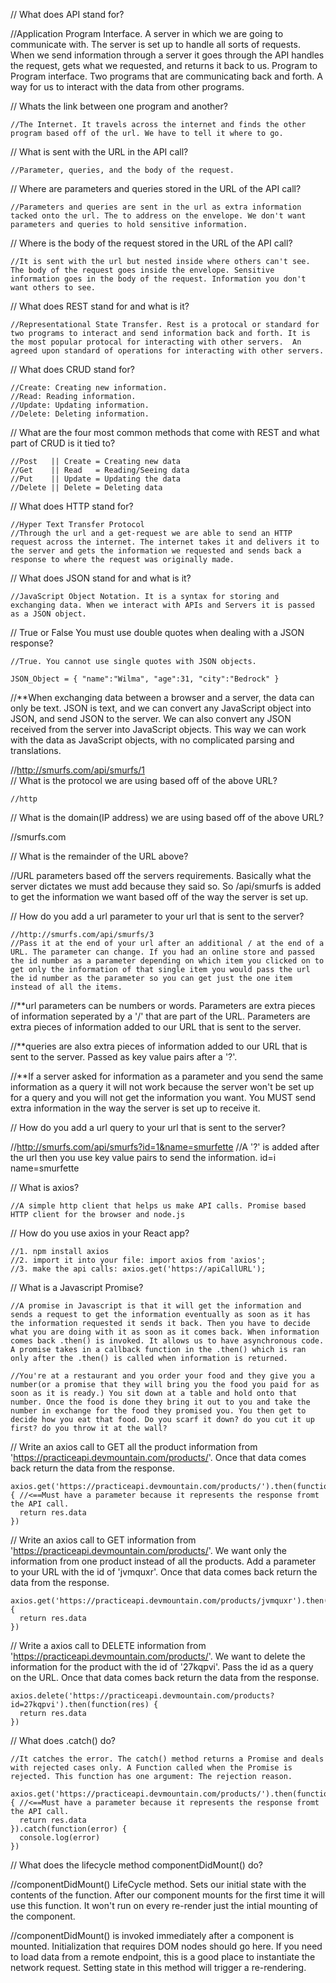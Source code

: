 // What does API stand for?
  
  //Application Program Interface.  A server in which we are going to communicate with. The server is set up to handle all sorts of requests. When we send information through a server it goes through the API handles the request, gets what we requested, and returns it back to us. Program to Program interface. Two programs that are communicating back and forth. A way for us to interact with the data from other programs. 
  
  
  
// Whats the link between one program and another?

    //The Internet. It travels across the internet and finds the other program based off of the url. We have to tell it where to go. 



// What is sent with the URL in the API call?

    //Parameter, queries, and the body of the request.
   
   
   
// Where are parameters and queries stored in the URL of the API call?

    //Parameters and queries are sent in the url as extra information tacked onto the url. The to address on the envelope. We don't want parameters and queries to hold sensitive information. 
    
    

// Where is the body of the request stored in the URL of the API call?

    //It is sent with the url but nested inside where others can't see. The body of the request goes inside the envelope. Sensitive information goes in the body of the request. Information you don't want others to see. 
    
    
    
// What does REST stand for and what is it?

    //Representational State Transfer. Rest is a protocal or standard for two programs to interact and send information back and forth. It is the most popular protocal for interacting with other servers.  An agreed upon standard of operations for interacting with other servers. 
    
    
    
// What does CRUD stand for?

    //Create: Creating new information.
    //Read: Reading information.
    //Update: Updating information.
    //Delete: Deleting information.
    
    
    
// What are the four most common methods that come with REST and what part of CRUD is it tied to?

    //Post   || Create = Creating new data
    //Get    || Read   = Reading/Seeing data
    //Put    || Update = Updating the data
    //Delete || Delete = Deleting data
    
    

// What does HTTP stand for?

    //Hyper Text Transfer Protocol
    //Through the url and a get-request we are able to send an HTTP request across the internet. The internet takes it and delivers it to the server and gets the information we requested and sends back a response to where the request was originally made. 
    
    
    
// What does JSON stand for and what is it?

    //JavaScript Object Notation. It is a syntax for storing and exchanging data. When we interact with APIs and Servers it is passed as a JSON object.
    
    

// True or False You must use double quotes when dealing with a JSON response?

    //True. You cannot use single quotes with JSON objects.
    
    JSON_Object = { "name":"Wilma", "age":31, "city":"Bedrock" }
    
    
//**When exchanging data between a browser and a server, the data can only be text. JSON is text, and we can convert any JavaScript object into JSON, and send JSON to the server. We can also convert any JSON received from the server into JavaScript objects. This way we can work with the data as JavaScript objects, with no complicated parsing and translations.


    
    
//http://smurfs.com/api/smurfs/1    
// What is the protocol we are using based off of the above URL?

    //http
    
// What is the domain(IP address) we are using based off of the above URL?

  //smurfs.com
  
// What is the remainder of the URL above?

  //URL parameters based off the servers requirements. Basically what the server dictates we must add because they said so. So /api/smurfs is added to get the information we want based off of the way the server is set up. 
  
  
  
// How do you add a url parameter to your url that is sent to the server?

    //http://smurfs.com/api/smurfs/3
    //Pass it at the end of your url after an additional / at the end of a URL. The parameter can change. If you had an online store and passed the id number as a parameter depending on which item you clicked on to get only the information of that single item you would pass the url the id number as the parameter so you can get just the one item instead of all the items. 
    
    
    
//**url parameters can be numbers or words. Parameters are extra pieces of information seperated by a '/' that are part of the URL. Parameters are extra pieces of information added to our URL that is sent to the server.

//**queries are also extra pieces of information added to our URL that is sent to the server. Passed as key value pairs after a '?'.

//**If a server asked for information as a parameter and you send the same information as a query it will not work because the server won't be set up for a query and you will not get the information you want. You MUST send extra information in the way the server is set up to receive it. 

    
    
// How do you add a url query to your url that is sent to the server?

  //http://smurfs.com/api/smurfs?id=1&name=smurfette
  //A '?' is added after the url then you use key value pairs to send the information. id=i  name=smurfette
  
  
// What is axios?

    //A simple http client that helps us make API calls. Promise based HTTP client for the browser and node.js
    
    

// How do you use axios in your React app?

    //1. npm install axios 
    //2. import it into your file: import axios from 'axios';
    //3. make the api calls: axios.get('https://apiCallURL'); 



// What is a Javascript Promise?

    //A promise in Javascript is that it will get the information and sends a request to get the information eventually as soon as it has the information requested it sends it back. Then you have to decide what you are doing with it as soon as it comes back. When information comes back .then() is invoked. It allows us to have asynchronous code. A promise takes in a callback function in the .then() which is ran only after the .then() is called when information is returned.

    //You're at a restaurant and you order your food and they give you a number(or a promise that they will bring you the food you paid for as soon as it is ready.) You sit down at a table and hold onto that number. Once the food is done they bring it out to you and take the number in exchange for the food they promised you. You then get to decide how you eat that food. Do you scarf it down? do you cut it up first? do you throw it at the wall?



// Write an axios call to GET all the product information from 'https://practiceapi.devmountain.com/products/'. Once that data comes back return the data from the response.


    axios.get('https://practiceapi.devmountain.com/products/').then(function(res) { //<==Must have a parameter because it represents the response fromt the API call. 
      return res.data  
    })
    
    
    
// Write an axios call to GET information from 'https://practiceapi.devmountain.com/products/'. We want only the information from one product instead of all the products. Add a parameter to your URL with the id of 'jvmquxr'. Once that data comes back return the data from the response. 

    axios.get('https://practiceapi.devmountain.com/products/jvmquxr').then(function(res) { 
      return res.data  
    })
    


// Write a axios call to DELETE information from 'https://practiceapi.devmountain.com/products/'. We want to delete the information for the product with the id of '27kqpvi'. Pass the id as a query on the URL. Once that data comes back return the data from the response. 


    axios.delete('https://practiceapi.devmountain.com/products?id=27kqpvi').then(function(res) { 
      return res.data  
    })


// What does .catch() do?

    //It catches the error. The catch() method returns a Promise and deals with rejected cases only. A Function called when the Promise is rejected. This function has one argument: The rejection reason.
    
    axios.get('https://practiceapi.devmountain.com/products/').then(function(res) { //<==Must have a parameter because it represents the response fromt the API call. 
      return res.data  
    }).catch(function(error) {
      console.log(error)
    })
    
    
    
// What does the lifecycle method componentDidMount() do?

  //componentDidMount() LifeCycle method. Sets our initial state with the contents of the function. After our component mounts for the first time it will use this function. It won't run on every re-render just the intial mounting of the component. 
  
  //componentDidMount() is invoked immediately after a component is mounted. Initialization that requires DOM nodes should go here. If you need to load data from a remote endpoint, this is a good place to instantiate the network request. Setting state in this method will trigger a re-rendering.
  
  
